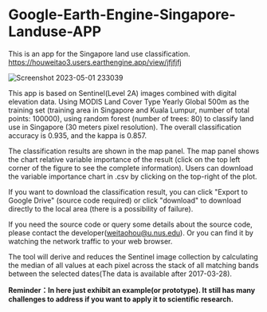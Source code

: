 # Google-Earth-Engine-Singapore-Landuse-APP
This is an app for the Singapore land use classification.
https://houweitao3.users.earthengine.app/view/jfjfjfj


![Screenshot 2023-05-01 233039](https://user-images.githubusercontent.com/76504267/235478020-2a062b15-dc62-4da0-adc9-2a6b52ef0e2f.png)




This app is based on Sentinel(Level 2A) images combined with digital elevation data. Using MODIS Land Cover Type Yearly Global 500m as the training set (training area in Singapore and Kuala Lumpur, number of total points: 100000), using random forest (number of trees: 80) to classify land use in Singapore (30 meters pixel resolution). The overall classification accuracy is 0.935, and the kappa is 0.857.

The classification results are shown in the map panel. The map panel shows the chart relative variable importance of the result (click on the top left corner of the figure to see the complete information). Users can download the variable importance chart in .csv by clicking on the top-right of the plot.

If you want to download the classification result, you can click "Export to Google Drive" (source code required) or click "download" to download directly to the local area (there is a possibility of failure).

If you need the source code or query some details about the source code, please contact the developer(weitaohou@u.nus.edu). Or you can find it by watching the network traffic to your web browser.

The tool will derive and reduces the Sentinel image collection by calculating the median of all values at each pixel across the stack of all matching bands between the selected dates(The data is available after 2017-03-28).

**Reminder：In here just exhibit an example(or prototype). It still has many challenges to address if you want to apply it to scientific research.**
